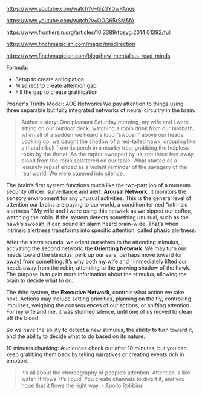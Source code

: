 https://www.youtube.com/watch?v=GZGY0wPAnus

https://www.youtube.com/watch?v=OOG65rSM5fA

https://www.frontiersin.org/articles/10.3389/fpsyg.2014.01392/full

https://www.finchmagician.com/magic/misdirection

https://www.finchmagician.com/blog/how-mentalists-read-minds

Formula:
- Setup to create anticipation
- Misdirect to create attention gap
- Fill the gap to create gratification


Posner's Trinity Model: AOE Networks
We pay attention to things using three separable but fully integrated networks of neural circuitry in the brain.

> Author's story: One pleasant Saturday morning, my wife and I were sitting on our outdoor deck, watching a robin drink from our birdbath, when all of a sudden we heard a loud “swoosh” above our heads. Looking up, we caught the shadow of a red-tailed hawk, dropping like a thunderbolt from its perch in a nearby tree, grabbing the helpless robin by the throat. As the raptor swooped by us, not three feet away, blood from the robin splattered on our table. What started as a leisurely repast ended as a violent reminder of the savagery of the real world. We were stunned into silence.

The brain’s first system functions much like the two-part job of a museum security officer: surveillance and alert. **Arousal Network**. It monitors the sensory environment for any unusual activities. This is the general level of attention our brains are paying to our world, a condition termed “intrinsic alertness.” My wife and I were using this network as we sipped our coffee, watching the robin. If the system detects something unusual, such as the hawk’s swoosh, it can sound an alarm heard brain-wide. That’s when intrinsic alertness transforms into specific attention, called phasic alertness.

After the alarm sounds, we orient ourselves to the attending stimulus, activating the second network: the **Orienting Network**. We may turn our heads toward the stimulus, perk up our ears, perhaps move toward (or away) from something. It’s why both my wife and I immediately lifted our heads away from the robin, attending to the growing shadow of the hawk. The purpose is to gain more information about the stimulus, allowing the brain to decide what to do.

The third system, the **Executive Network**, controls what action we take next. Actions may include setting priorities, planning on the fly, controlling impulses, weighing the consequences of our actions, or shifting attention. For my wife and me, it was stunned silence, until one of us moved to clean off the blood.

So we have the ability to detect a new stimulus, the ability to turn toward it, and the ability to decide what to do based on its nature.

10 minutes chunking: Audiences check out after 10 minutes, but you can keep grabbing them back by telling narratives or creating events rich in emotion.

> It’s all about the choreography of people’s attention. Attention is like water. It flows. It’s liquid. You create channels to divert it, and you hope that it flows the right way. - Apollo Robbins